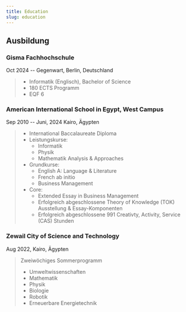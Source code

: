 ```yaml
---
title: Education
slug: education
---
```

## Ausbildung

### Gisma Fachhochschule
Oct 2024 -- Gegenwart, Berlin, Deutschland
> - Informatik (Englisch), Bachelor of Science
> - 180 ECTS Programm
> - EQF 6


### American International School in Egypt, West Campus
Sep 2010 -- Juni, 2024 Kairo, Ägypten
> - International Baccalaureate Diploma
> - Leistungskurse:
>   - Informatik
>   - Physik
>   - Mathematik Analysis & Approaches
> - Grundkurse:
>   - English A: Language & Literature
>   - French ab initio
>   - Business Management
> - Core:
>   - Extended Essay in Business Management
>   - Erfolgreich abgeschlossene Theory of Knowledge (TOK) Ausstellung & Essay-Komponenten
>   - Erfolgreich abgeschlossene 991 Creativty, Activity, Service (CAS) Stunden


### Zewail City of Science and Technology
Aug 2022, Kairo, Ägypten
> Zweiwöchiges Sommerprogramm
>   - Umweltwissenschaften
>   - Mathematik
>   - Physik
>   - Biologie
>   - Robotik
>   - Erneuerbare Energietechnik


